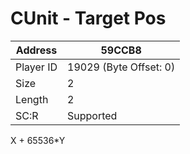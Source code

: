 
#  CUnit - Target Pos
Address   | 59CCB8
----------|-------------
Player ID | 19029 (Byte Offset: 0)
Size 	  | 2
Length 	  | 2
SC:R      | Supported

X + 65536*Y
